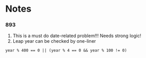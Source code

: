 # Notes

### 893

1. This is a must do date-related problem!!! Needs strong logic!
2. Leap year can be checked by one-liner
```
year % 400 == 0 || (year % 4 == 0 && year % 100 != 0)
```
